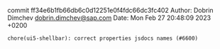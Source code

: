commit ff34e6b1fb66db6c0d12251e0f4fdc66dc3fc402
Author: Dobrin Dimchev <dobrin.dimchev@sap.com>
Date:   Mon Feb 27 20:48:09 2023 +0200

    chore(ui5-shellbar): correct properties jsdocs names (#6600)
